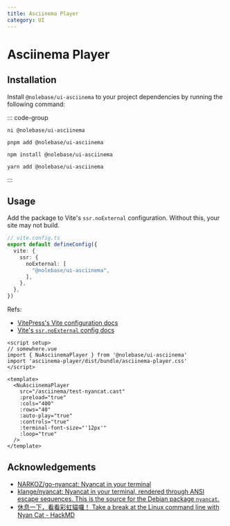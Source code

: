 ```yaml
---
title: Asciinema Player
category: UI
---
```


<script setup>
import { NuAsciinemaPlayer } from '@nolebase/ui-asciinema'
</script>

# Asciinema Player

<NuAsciinemaPlayer
  src="/asciinema/test-nyancat.cast"
  :preload="true"
  :cols="400"
  :rows="40"
  :auto-play="true"
  :controls="true"
  :terminal-font-size="'12px'"
  :loop="true"
/>

## Installation

Install `@nolebase/ui-asciinema` to your project dependencies by running the following command:

::: code-group

```shell [@antfu/ni]
ni @nolebase/ui-asciinema
```

```shell [pnpm]
pnpm add @nolebase/ui-asciinema
```

```shell [npm]
npm install @nolebase/ui-asciinema
```

```shell [yarn]
yarn add @nolebase/ui-asciinema
```

:::

## Usage

Add the package to Vite's `ssr.noExternal` configuration. Without this, your site may not build.

```ts
// vite.config.ts
export default defineConfig({
  vite: {
    ssr: {
      noExternal: [
        "@nolebase/ui-asciinema",
      ],
    },
  },
})
```

Refs:

- [VitePress's Vite configuration docs](https://vitepress.dev/reference/site-config#vite)
- [Vite's `ssr.noExternal` config docs](https://vitejs.dev/guide/ssr.html#ssr-externals)

```vue
<script setup>
// somewhere.vue
import { NuAsciinemaPlayer } from '@nolebase/ui-asciinema'
import 'asciinema-player/dist/bundle/asciinema-player.css'
</script>

<template>
  <NuAsciinemaPlayer
    src="/asciinema/test-nyancat.cast"
    :preload="true"
    :cols="400"
    :rows="40"
    :auto-play="true"
    :controls="true"
    :terminal-font-size="'12px'"
    :loop="true"
  />
</template>
```

## Acknowledgements

- [NARKOZ/go-nyancat: Nyancat in your terminal](https://github.com/NARKOZ/go-nyancat)
- [klange/nyancat: Nyancat in your terminal, rendered through ANSI escape sequences. This is the source for the Debian package `nyancat`.](https://github.com/klange/nyancat)
- [休息一下，看看彩虹貓囉！ Take a break at the Linux command line with Nyan Cat - HackMD](https://hackmd.io/@brlin/SkJi-KlWV/https%3A%2F%2Fhackmd.io%2FG1PDyxHYRjyE8UYewYePvQ?type=book)
